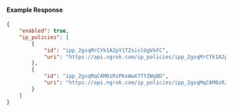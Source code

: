 <!-- Code generated for API Clients. DO NOT EDIT. -->

#### Example Response

```json
{
	"enabled": true,
	"ip_policies": [
		{
			"id": "ipp_2gsqMrCYk1A2pY1TZsislUgVkFC",
			"uri": "https://api.ngrok.com/ip_policies/ipp_2gsqMrCYk1A2pY1TZsislUgVkFC"
		},
		{
			"id": "ipp_2gsqMqCAM0zRzPKxWwX7fYZWgBD",
			"uri": "https://api.ngrok.com/ip_policies/ipp_2gsqMqCAM0zRzPKxWwX7fYZWgBD"
		}
	]
}
```
